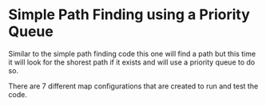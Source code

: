 # Simple Path Finding using a Priority Queue

Similar to the simple path finding code this one will find a path but this time it will look for the shorest path if it exists and will use a priority queue to do so.

There are 7 different map configurations that are created to run and test the code.

